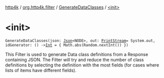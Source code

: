 [http4k](../../index.md) / [org.http4k.filter](../index.md) / [GenerateDataClasses](index.md) / [&lt;init&gt;](./-init-.md)

# &lt;init&gt;

`GenerateDataClasses(json: `[`Json`](../../org.http4k.format/-json/index.md)`<NODE>, out: `[`PrintStream`](https://docs.oracle.com/javase/9/docs/api/java/io/PrintStream.html)` = System.out, idGenerator: () -> `[`Int`](https://kotlinlang.org/api/latest/jvm/stdlib/kotlin/-int/index.html)` = { Math.abs(Random.nextInt()) })`

This Filter is used to generate Data class definitions from a Response containing JSON. The Filter will try and reduce
the number of class definitions by selecting the definition with the most fields (for cases where lists of items
have different fields).

